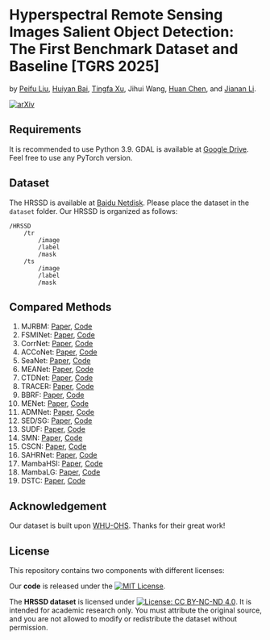 # Hyperspectral Remote Sensing Images Salient Object Detection: The First Benchmark Dataset and Baseline [TGRS 2025]
by [Peifu Liu](https://scholar.google.com/citations?user=yrRXe-8AAAAJ&hl=zh-CN), [Huiyan Bai](https://scholar.google.com/citations?user=0hhBs5AAAAAJ&hl=zh-CN),  [Tingfa Xu](https://scholar.google.com/citations?user=vmDc8dwAAAAJ&hl=zh-CN), Jihui Wang, [Huan Chen](https://scholar.google.com/citations?user=1G6Mj24AAAAJ&hl=zh-CN), and [Jianan Li](https://scholar.google.com.hk/citations?user=sQ_nP0ZaMn0C&hl=zh-CN&oi=ao).

[![arXiv](https://img.shields.io/badge/📃-arXiv-ff69b4)](https://arxiv.org/abs/2504.02416)


## Requirements
It is recommended to use Python 3.9. GDAL is available at [Google Drive](https://drive.google.com/file/d/1aMd_2w3khxUrur91F6RqFqeQD9RX1HXt/view?usp=drive_link). Feel free to use any PyTorch version.

## Dataset
The HRSSD is available at [Baidu Netdisk](https://pan.baidu.com/s/1xLHHTYerPYmKAFSYGC1TQg?pwd=jeng). Please place the dataset in the `dataset` folder. 
Our HRSSD is organized as follows:
```
/HRSSD
    /tr
        /image
        /label
        /mask
    /ts
        /image
        /label
        /mask
```

## Compared Methods
1. MJRBM: [Paper](https://ieeexplore.ieee.org/document/9511336), [Code](https://github.com/wchao1213/ORSI-SOD)  
2. FSMINet: [Paper](https://ieeexplore.ieee.org/document/9739705), [Code](https://github.com/zxforchid/FSMINet)  
3. CorrNet: [Paper](https://ieeexplore.ieee.org/document/9690514), [Code](https://github.com/MathLee/CorrNet)  
4. ACCoNet: [Paper](https://ieeexplore.ieee.org/document/9756652), [Code](https://github.com/MathLee/ACCoNet)  
5. SeaNet: [Paper](https://ieeexplore.ieee.org/document/9690514), [Code](https://github.com/MathLee/SeaNet)  
6. MEANet: [Paper](https://www.sciencedirect.com/science/article/abs/pii/S0957417423022807), [Code](https://github.com/LiangBoCheng/MEANet)  
7. CTDNet: [Paper](https://dl.acm.org/doi/abs/10.1145/3474085.3475494), [Code](https://github.com/zhaozhirui/CTDNet)  
8. TRACER: [Paper](https://ojs.aaai.org/index.php/AAAI/article/view/21633), [Code](https://github.com/Karel911/TRACER)  
9. BBRF: [Paper](https://ieeexplore.ieee.org/document/10006743), [Code](https://github.com/iCVTEAM/BBRF-TIP)  
10. MENet: [Paper](https://ieeexplore.ieee.org/document/10204274), [Code](https://github.com/yiwangtz/MENet)  
11. ADMNet: [Paper](https://ieeexplore.ieee.org/document/10555313), [Code](https://github.com/Kunye-Shen/ADMNet)  
12. SED/SG: [Paper](https://ieeexplore.ieee.org/document/6738493), [Code](https://github.com/liangjiecn/Saliency2013)  
13. SUDF: [Paper](https://www.sciencedirect.com/science/article/pii/S1570870520307125), [Code](https://github.com/gqding/SUDF)  
14. SMN: [Paper](https://ieeexplore.ieee.org/document/10313066), [Code](https://github.com/laprf/SMN)
15. CSCN: [Paper](https://ieeexplore.ieee.org/abstract/document/10613611), [Code](https://github.com/HuiyanBai/CSCN)
16. SAHRNet: [Paper](https://www.sciencedirect.com/science/article/pii/S092427162400025X), [Code](https://github.com/tulilin/Multitask_NCA)
17. MambaHSI: [Paper](https://ieeexplore.ieee.org/document/10604894), [Code](https://github.com/li-yapeng/MambaHSI)
18. MambaLG: [Paper](https://ieeexplore.ieee.org/document/10812905), [Code](https://github.com/danfenghong/IEEE_TGRS_MambaLG)
19. DSTC: [Paper](https://link.springer.com/chapter/10.1007/978-3-031-72754-2_21), [Code](https://github.com/laprf/DSTC)

## Acknowledgement
Our dataset is built upon [WHU-OHS](https://github.com/zjjerica/WHU-OHS-Pytorch). Thanks for their great work!

## License
This repository contains two components with different licenses:

Our **code** is released under the [![MIT License](https://img.shields.io/badge/License-MIT-yellow.svg)](LICENSE).

The **HRSSD dataset** is licensed under [![License: CC BY-NC-ND 4.0](https://img.shields.io/badge/License-CC_BY--NC--ND_4.0-lightgrey.svg)](https://creativecommons.org/licenses/by-nc-nd/4.0/). It is intended for academic research only. You must attribute the original source, and you are not allowed to modify or redistribute the dataset without permission.

